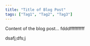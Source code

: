 ```yaml
---
title: "Title of Blog Post"
tags: ["Tag1", "Tag2", "Tag3"]
---
```


Content of the blog post...
fdddffffffffff

dsafj;dfs;j